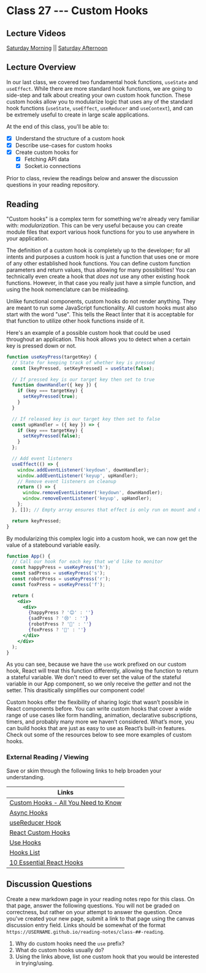 # Class 27 --- Custom Hooks

## Lecture Videos

[Saturday Morning](https://www.youtube.com/watch?v=2izqjP56QaQ) || [Saturday Afternoon](https://www.youtube.com/watch?v=W4ClX0yinZo)

## Lecture Overview

In our last class, we covered two fundamental hook functions, `useState` and `useEffect`. While there are more standard hook functions, we are going to side-step and talk about creating your own custom hook function. These custom hooks allow you to modularize logic that uses any of the standard hook functions (`useState`, `useEffect`, `useReducer` and `useContext`), and can be extremely useful to create in large scale applications. 

At the end of this class, you'll be able to:

-   [x] Understand the structure of a custom hook
-   [x] Describe use-cases for custom hooks
-   [x] Create custom hooks for 
    -   [x] Fetching API data 
    -   [x] Socket.io connections 

Prior to class, review the readings below and answer the discussion questions in your reading repository.

## Reading

"Custom hooks" is a complex term for something we're already very familiar with: *modularization*. This can be very useful because you can create module files that export various hook functions for you to use anywhere in your application. 

The definition of a custom hook is completely up to the developer; for all intents and purposes a custom hook is just a function that uses one or more of any other established hook functions. You can define custom function parameters and return values, thus allowing for many possibilities! You can technically even create a hook that *does not* use any other existing hook functions. However, in that case you really just have a simple function, and using the hook nomenclature can be misleading. 

Unlike functional components, custom hooks do not render anything. They are meant to run some JavaScript functionality. All custom hooks must also start with the word "use". This tells the React linter that it is acceptable for that function to utilize other hook functions inside of it. 

Here's an example of a possible custom hook that could be used throughout an application. This hook allows you to detect when a certain key is pressed down or not. 

```jsx
function useKeyPress(targetKey) {
  // State for keeping track of whether key is pressed
  const [keyPressed, setKeyPressed] = useState(false);

  // If pressed key is our target key then set to true
  function downHandler({ key }) {
    if (key === targetKey) {
      setKeyPressed(true);
    }
  }

  // If released key is our target key then set to false
  const upHandler = ({ key }) => {
    if (key === targetKey) {
      setKeyPressed(false);
    }
  };

  // Add event listeners
  useEffect(() => {
    window.addEventListener('keydown', downHandler);
    window.addEventListener('keyup', upHandler);
    // Remove event listeners on cleanup
    return () => {
      window.removeEventListener('keydown', downHandler);
      window.removeEventListener('keyup', upHandler);
    };
  }, []); // Empty array ensures that effect is only run on mount and unmount

  return keyPressed;
}
```

By modularizing this complex logic into a custom hook, we can now get the value of a statebound variable easily. 

```jsx
function App() {
  // Call our hook for each key that we'd like to monitor
  const happyPress = useKeyPress('h');
  const sadPress = useKeyPress('s');
  const robotPress = useKeyPress('r');
  const foxPress = useKeyPress('f');

  return (
    <div>
      <div>
        {happyPress ? '😊' : ''}
        {sadPress ? '😢' : ''}
        {robotPress ? '🤖' : ''}
        {foxPress ? '🦊' : ''}
      </div>
    </div>
  );
}
```

As you can see, because we have the `use` work prefixed on our custom hook, React will treat this function differently, allowing the function to return a stateful variable. We don't need to ever set the value of the stateful variable in our App component, so we only receive the *getter* and not the setter. This drasitically simplifies our component code! 

Custom hooks offer the flexibility of sharing logic that wasn’t possible in React components before. You can write custom hooks that cover a wide range of use cases like form handling, animation, declarative subscriptions, timers, and probably many more we haven’t considered. What’s more, you can build hooks that are just as easy to use as React’s built-in features. Check out some of the resources below to see more examples of custom hooks.

### External Reading / Viewing

Save or skim through the following links to help broaden your understanding.

| Links                                                        |
| ------------------------------------------------------------ |
| [Custom Hooks - All You Need to Know](https://www.telerik.com/blogs/everything-you-need-to-create-a-custom-react-hook) |
| [Async Hooks](https://dev.to/vinodchauhan7/react-hooks-with-async-await-1n9g) |
| [useReducer Hook](https://reactjs.org/docs/hooks-reference.html#usereducer) |
| [React Custom Hooks](https://reactjs.org/docs/hooks-custom.html) |
| [Use Hooks](https://usehooks.com/)                           |
| [Hooks List](https://github.com/rehooks/awesome-react-hooks) |
| [10 Essential React Hooks](https://blog.bitsrc.io/10-react-custom-hooks-you-should-have-in-your-toolbox-aa27d3f5564d) |

## Discussion Questions

Create a new markdown page in your reading notes repo for this class. On that page, answer the following questions. You will not be graded on correctness, but rather on your attempt to answer the question. Once you've created your new page, submit a link to that page using the canvas discussion entry field. Links should be somewhat of the format `https://USERNAME.github.io/reading-notes/class-##-reading`.

1. Why do custom hooks need the `use` prefix? 
2. What do custom hooks usually do? 
3. Using the links above, list one custom hook that you would be interested in trying/using. 

